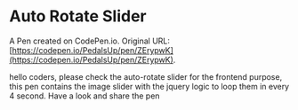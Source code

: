 # Auto Rotate Slider

A Pen created on CodePen.io. Original URL: [https://codepen.io/PedalsUp/pen/ZErypwK](https://codepen.io/PedalsUp/pen/ZErypwK).

hello coders, please check the auto-rotate slider for the frontend purpose, this pen contains the image slider with the jquery logic to loop them in every 4 second. Have a look and share the pen